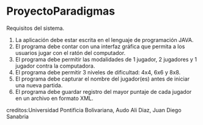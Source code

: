 # ProyectoParadigmas

Requisitos del sistema. 

1.	La aplicación debe estar escrita en el lenguaje de programación JAVA.
2.	El programa debe contar con una interfaz gráfica que permita a los usuarios jugar con el ratón del computador.
3.	El programa debe permitir las modalidades de 1 jugador, 2 jugadores y 1 jugador contra la computadora.
4.	El programa debe permitir 3 niveles de dificultad: 4x4, 6x6 y 8x8.
5.	El programa debe capturar el nombre del jugador(es) antes de iniciar una nueva partida.
6.	El programa debe guardar registro del mayor puntaje de cada jugador en un archivo en formato XML.


creditos:Universidad Pontificia Bolivariana, Audo Ali Diaz, Juan Diego Sanabria 
